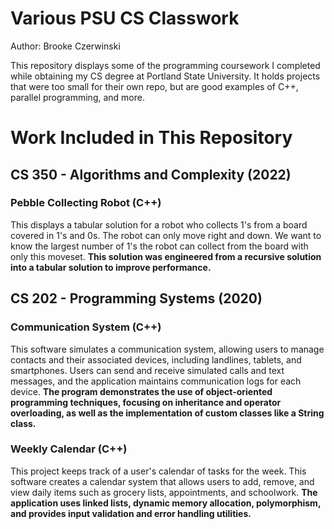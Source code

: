 # Various PSU CS Classwork
Author: Brooke Czerwinski

This repository displays some of the programming coursework I completed while obtaining my CS degree at Portland State University. It holds projects that were too small for their own repo, but are good examples of C++, parallel programming, and more.


# Work Included in This Repository

## CS 350 - Algorithms and Complexity (2022)

### Pebble Collecting Robot (C++)
This displays a tabular solution for a robot who collects 1's from a board covered in 1's and 0s. The robot can only move right and down. We want to know the largest number of 1's the robot can collect from the board with only this moveset. **This solution was engineered from a recursive solution into a tabular solution to improve performance.**

## CS 202 - Programming Systems (2020)

### Communication System (C++)
This software simulates a communication system, allowing users to manage contacts and their associated devices, including landlines, tablets, and smartphones. Users can send and receive simulated calls and text messages, and the application maintains communication logs for each device. **The program demonstrates the use of object-oriented programming techniques, focusing on inheritance and operator overloading, as well as the implementation of custom classes like a String class.**

### Weekly Calendar (C++)
This project keeps track of a user's calendar of tasks for the week. This software creates a calendar system that allows users to add, remove, and view daily items such as grocery lists, appointments, and schoolwork. **The application uses linked lists, dynamic memory allocation, polymorphism, and provides input validation and error handling utilities.**